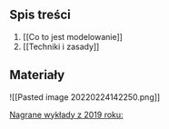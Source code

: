 ## Spis treści
1. [[Co to jest modelowanie]]
2. [[Techniki i zasady]]

## Materiały
![[Pasted image 20220224142250.png]]

[Nagrane wykłady z 2019 roku:](https://l.messenger.com/l.php?u=https%3A%2F%2Fwww.youtube.com%2Fwatch%3Fv%3DQ64hI8E3kic%26list%3DPLsrWPGz39b95uZbmLfGzZJdm-x_Yygh2o%26index%3D1&h=AT3C2HgAjk7nR_55DStzTg15VgzGQGj3s8DaYhQOoqmbe1lcrKeYPsjzgbs7nK-K_8rU3usWHmffVEqtmYrKVKF6vf0Ty-6fXSVdLFFaV723016mv80z5JlAxktet52noUa2v34PJgJiEg)
